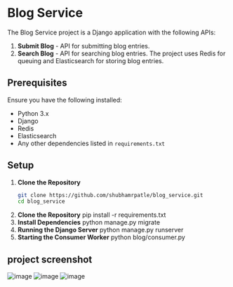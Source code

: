 # Blog Service
The Blog Service project is a Django application with the following APIs:
1. **Submit Blog** - API for submitting blog entries.
2. **Search Blog** - API for searching blog entries.
The project uses Redis for queuing and Elasticsearch for storing blog entries.

## Prerequisites
Ensure you have the following installed:
- Python 3.x
- Django
- Redis
- Elasticsearch
- Any other dependencies listed in `requirements.txt`

## Setup
1. **Clone the Repository**
   ```bash
   git clone https://github.com/shubhamrpatle/blog_service.git
   cd blog_service

1. **Clone the Repository**
  pip install -r requirements.txt
2. **Install Dependencies**
  python manage.py migrate
3. **Running the Django Server**
  python manage.py runserver
4. **Starting the Consumer Worker**
  python blog/consumer.py

## project screenshot 
![image](https://github.com/user-attachments/assets/8b609975-7083-4b3f-9d84-626079e35b10)
![image](https://github.com/user-attachments/assets/4f385e7d-3de8-4c3a-a7f7-e4124d1113af)
![image](https://github.com/user-attachments/assets/47d90e9b-6120-4441-85f4-25c880e27770)



 
